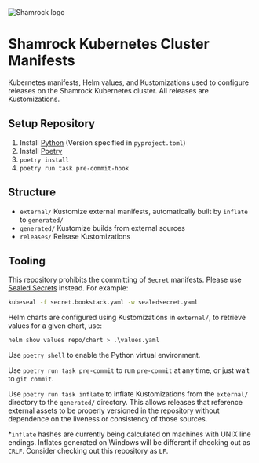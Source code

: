<picture>
  <source media="(prefers-color-scheme: dark)" srcset="https://s3.shamrock.systems/shamrock-static-assets/logos/shamrock-wide-1500-dark.png">
  <source media="(prefers-color-scheme: light)" srcset="https://s3.shamrock.systems/shamrock-static-assets/logos/shamrock-wide-1500-light.png">
  <img alt="Shamrock logo" src="https://s3.shamrock.systems/shamrock-static-assets/logos/shamrock-wide-1500-flat-gray.png">
</picture>

# Shamrock Kubernetes Cluster Manifests

Kubernetes manifests, Helm values, and Kustomizations used to configure releases on the Shamrock Kubernetes cluster. All
releases are Kustomizations.

## Setup Repository

1. Install [Python](https://www.python.org/) (Version specified in `pyproject.toml`)
2. Install [Poetry](https://python-poetry.org/)
3. `poetry install`
4. `poetry run task pre-commit-hook`

## Structure

- `external/` Kustomize external manifests, automatically built by `inflate` to `generated/`
- `generated/` Kustomize builds from external sources
- `releases/` Release Kustomizations

## Tooling

This repository prohibits the committing of `Secret` manifests. Please use [Sealed Secrets](https://github.com/bitnami-labs/sealed-secrets) instead. For example:

```sh
kubeseal -f secret.bookstack.yaml -w sealedsecret.yaml
```

Helm charts are configured using Kustomizations in `external/`, to retrieve values for a given chart, use:

```sh
helm show values repo/chart > .\values.yaml
```

Use `poetry shell` to enable the Python virtual environment.

Use `poetry run task pre-commit` to run `pre-commit` at any time, or just wait to `git commit`.

Use `poetry run task inflate` to inflate Kustomizations from the `external/` directory to the `generated/` directory.
This allows releases that reference external assets to be properly versioned in the repository without dependence on the
liveness or consistency of those sources.

*`inflate` hashes are currently being calculated on machines with UNIX line endings. Inflates generated on Windows will be different if checking out as `CRLF`. Consider checking out this repository as `LF`.
